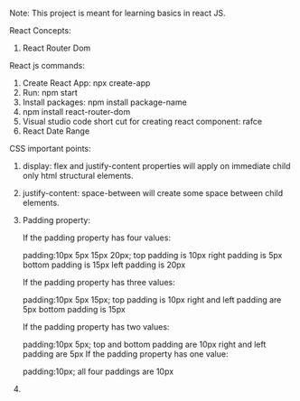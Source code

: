 Note: This project is meant for learning basics in react JS. 

React Concepts:
1. React Router Dom

React js commands:

1.   Create React App: npx create-app
2.   Run: npm start
3.   Install packages: npm install package-name
4.   npm install react-router-dom
5.   Visual studio code short cut for creating react component: rafce
6.   React Date Range


CSS important points:

1. display: flex and justify-content properties will apply on 
    immediate child only html structural elements.
2. justify-content: space-between will create some space between child elements.
3. Padding property:

    If the padding property has four values:

    padding:10px 5px 15px 20px;
        top padding is 10px
        right padding is 5px
        bottom padding is 15px
        left padding is 20px

    If the padding property has three values:

    padding:10px 5px 15px;
        top padding is 10px
        right and left padding are 5px
        bottom padding is 15px

    If the padding property has two values:

    padding:10px 5px;
        top and bottom padding are 10px
        right and left padding are 5px
        If the padding property has one value:

    padding:10px;
        all four paddings are 10px

4.    